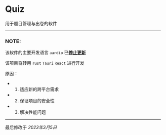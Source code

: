 # Quiz

用于题目管理与出卷的软件

---

### NOTE:

该软件的主要开发语言 `aardio` 已[**停止更新**](https://mp.weixin.qq.com/s/V1Nz7HGv4ZDsWDAesBaPRw)

该项目将转用 `rust` `Tauri` `React` 进行开发

原因：
- 1. 适应新的跨平台需求
- 2. 保证项目的安全性
- 3. 解决性能问题

---

最后修改于 *2023年3月5日*
